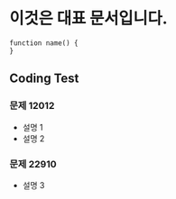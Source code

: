 # 이것은 대표 문서입니다.
```
function name() {
}
```

## Coding Test

### 문제 12012
- 설명 1
- 설명 2

### 문제 22910
- 설명 3

